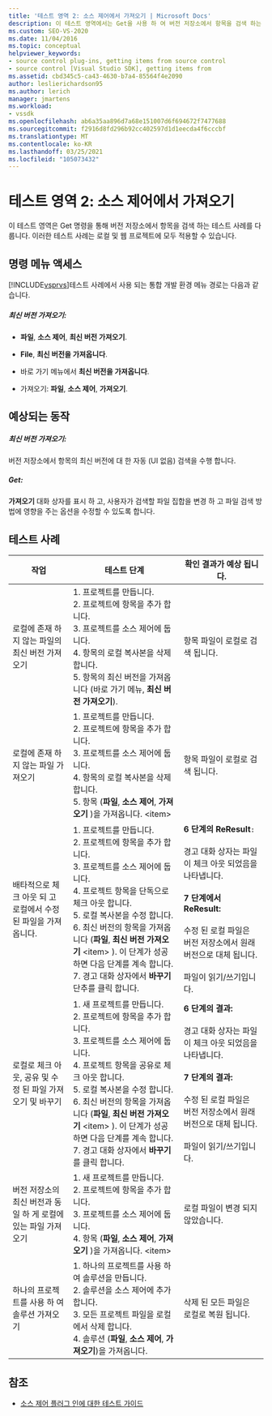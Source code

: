 ```yaml
---
title: '테스트 영역 2: 소스 제어에서 가져오기 | Microsoft Docs'
description: 이 테스트 영역에서는 Get을 사용 하 여 버전 저장소에서 항목을 검색 하는 테스트 사례를 다룹니다. 이러한 테스트 사례는 로컬 및 웹 프로젝트에 모두 적용할 수 있습니다.
ms.custom: SEO-VS-2020
ms.date: 11/04/2016
ms.topic: conceptual
helpviewer_keywords:
- source control plug-ins, getting items from source control
- source control [Visual Studio SDK], getting items from
ms.assetid: cbd345c5-ca43-4630-b7a4-85564f4e2090
author: leslierichardson95
ms.author: lerich
manager: jmartens
ms.workload:
- vssdk
ms.openlocfilehash: ab6a35aa896d7a68e151007d6f694672f7477688
ms.sourcegitcommit: f2916d8fd296b92cc402597d1d1eecda4f6cccbf
ms.translationtype: MT
ms.contentlocale: ko-KR
ms.lasthandoff: 03/25/2021
ms.locfileid: "105073432"
---
```

# <a name="test-area-2-get-from-source-control"></a>테스트 영역 2: 소스 제어에서 가져오기
이 테스트 영역은 Get 명령을 통해 버전 저장소에서 항목을 검색 하는 테스트 사례를 다룹니다. 이러한 테스트 사례는 로컬 및 웹 프로젝트에 모두 적용할 수 있습니다.

## <a name="command-menu-access"></a>명령 메뉴 액세스
 [!INCLUDE[vsprvs](../../code-quality/includes/vsprvs_md.md)]테스트 사례에서 사용 되는 통합 개발 환경 메뉴 경로는 다음과 같습니다.

##### <a name="get-latest-version"></a>최신 버전 가져오기:

- **파일**, **소스 제어**, **최신 버전 가져오기**.

- **File**, **최신 버전을 가져옵니다**.

- 바로 가기 메뉴에서 **최신 버전을 가져옵니다**.

- 가져오기: **파일**, **소스 제어**, **가져오기**.

## <a name="expected-behavior"></a>예상되는 동작

##### <a name="get-latest-version"></a>최신 버전 가져오기:
 버전 저장소에서 항목의 최신 버전에 대 한 자동 (UI 없음) 검색을 수행 합니다.

##### <a name="get"></a>Get:
 **가져오기** 대화 상자를 표시 하 고, 사용자가 검색할 파일 집합을 변경 하 고 파일 검색 방법에 영향을 주는 옵션을 수정할 수 있도록 합니다.

## <a name="test-cases"></a>테스트 사례

|작업|테스트 단계|확인 결과가 예상 됩니다.|
|------------|----------------|--------------------------------|
|로컬에 존재 하지 않는 파일의 최신 버전 가져오기|1. 프로젝트를 만듭니다.<br />2. 프로젝트에 항목을 추가 합니다.<br />3. 프로젝트를 소스 제어에 둡니다.<br />4. 항목의 로컬 복사본을 삭제 합니다.<br />5. 항목의 최신 버전을 가져옵니다 (바로 가기 메뉴, **최신 버전 가져오기**).|항목 파일이 로컬로 검색 됩니다.|
|로컬에 존재 하지 않는 파일 가져오기|1. 프로젝트를 만듭니다.<br />2. 프로젝트에 항목을 추가 합니다.<br />3. 프로젝트를 소스 제어에 둡니다.<br />4. 항목의 로컬 복사본을 삭제 합니다.<br />5. 항목 (**파일**, **소스 제어**, **가져오기** )을 가져옵니다. \<item>|항목 파일이 로컬로 검색 됩니다.|
|배타적으로 체크 아웃 되 고 로컬에서 수정 된 파일을 가져옵니다.|1. 프로젝트를 만듭니다.<br />2. 프로젝트에 항목을 추가 합니다.<br />3. 프로젝트를 소스 제어에 둡니다.<br />4. 프로젝트 항목을 단독으로 체크 아웃 합니다.<br />5. 로컬 복사본을 수정 합니다.<br />6. 최신 버전의 항목을 가져옵니다 (**파일**, **최신 버전 가져오기** \<item> ). 이 단계가 성공 하면 다음 단계를 계속 합니다.<br />7. 경고 대화 상자에서 **바꾸기** 단추를 클릭 합니다.|**6 단계의 ReResult**`:`<br /><br /> 경고 대화 상자는 파일이 체크 아웃 되었음을 나타냅니다.<br /><br /> **7 단계에서 ReResult:**<br /><br /> 수정 된 로컬 파일은 버전 저장소에서 원래 버전으로 대체 됩니다.<br /><br /> 파일이 읽기/쓰기입니다.|
|로컬로 체크 아웃, 공유 및 수정 된 파일 가져오기 및 바꾸기|1. 새 프로젝트를 만듭니다.<br />2. 프로젝트에 항목을 추가 합니다.<br />3. 프로젝트를 소스 제어에 둡니다.<br />4. 프로젝트 항목을 공유로 체크 아웃 합니다.<br />5. 로컬 복사본을 수정 합니다.<br />6. 최신 버전의 항목을 가져옵니다 (**파일**, **최신 버전 가져오기** \<item> ). 이 단계가 성공 하면 다음 단계를 계속 합니다.<br />7. 경고 대화 상자에서 **바꾸기** 를 클릭 합니다.|**6 단계의 결과:**<br /><br /> 경고 대화 상자는 파일이 체크 아웃 되었음을 나타냅니다.<br /><br /> **7 단계의 결과:**<br /><br /> 수정 된 로컬 파일은 버전 저장소에서 원래 버전으로 대체 됩니다.<br /><br /> 파일이 읽기/쓰기입니다.|
|버전 저장소의 최신 버전과 동일 하 게 로컬에 있는 파일 가져오기|1. 새 프로젝트를 만듭니다.<br />2. 프로젝트에 항목을 추가 합니다.<br />3. 프로젝트를 소스 제어에 둡니다.<br />4. 항목 (**파일**, **소스 제어**, **가져오기** )을 가져옵니다. \<item>|로컬 파일이 변경 되지 않았습니다.|
|하나의 프로젝트를 사용 하 여 솔루션 가져오기|1. 하나의 프로젝트를 사용 하 여 솔루션을 만듭니다.<br />2. 솔루션을 소스 제어에 추가 합니다.<br />3. 모든 프로젝트 파일을 로컬에서 삭제 합니다.<br />4. 솔루션 (**파일**, **소스 제어**, **가져오기**)을 가져옵니다.|삭제 된 모든 파일은 로컬로 복원 됩니다.|

## <a name="see-also"></a>참조
- [소스 제어 플러그 인에 대한 테스트 가이드](../../extensibility/internals/test-guide-for-source-control-plug-ins.md)
